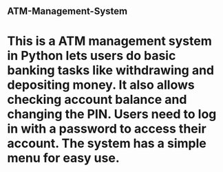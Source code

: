 ## ATM-Management-System
# This is a ATM management system in Python lets users do basic banking tasks like withdrawing and depositing money. It also allows checking account balance and changing the PIN. Users need to log in with a password to access their account. The system has a simple menu for easy use.
